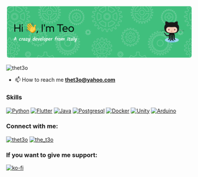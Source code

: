 <div align="center"> <img src="https://github.com/thet3o/thet3o/blob/a3b4d39a66bf482d61ef93d59bb30bf71258df95/github-profile-header.png"> </div>

<p align="left"> <img src="https://komarev.com/ghpvc/?username=thet3o&label=Profile%20views&color=0e75b6&style=flat" alt="thet3o" /> </p>

- 📫 How to reach me **thet3o@yahoo.com**

<h3 align="left">Skills</h3>
<p align="left">
<a href="https://python.org/" target="blank"><img align="center" src="https://cdn.jsdelivr.net/gh/devicons/devicon/icons/python/python-original.svg" alt="Python" height="50" width="40" /></a>
<a href="https://flutter.dev/" target="blank"><img align="center" src="https://cdn.jsdelivr.net/gh/devicons/devicon/icons/flutter/flutter-original.svg" alt="Flutter" height="30" width="40" /></a>
<a href="" target="blank"><img align="center" src="https://cdn.jsdelivr.net/gh/devicons/devicon/icons/java/java-original.svg" alt="Java" height="40" width="50" /></a>
<a href="https://www.postgresql.org/" target="blank"><img align="center" src="https://cdn.jsdelivr.net/gh/devicons/devicon/icons/postgresql/postgresql-original.svg" alt="Postgresql" height="40" width="50" /></a>
<a href="https://www.docker.com/" target="blank"><img align="center" src="https://cdn.jsdelivr.net/gh/devicons/devicon/icons/docker/docker-original.svg" alt="Docker" height="80" width="50" /></a>
<a href="https://www.unity.com/" target="blank"><img align="center" src="https://cdn.jsdelivr.net/gh/devicons/devicon/icons/unity/unity-original.svg" alt="Unity" height="80" width="50" /></a>
<a href="https://www.arduino.cc/" target="blank"><img align="center" src="https://cdn.jsdelivr.net/gh/devicons/devicon/icons/arduino/arduino-original.svg" alt="Arduino" height="80" width="50" /></a>
</p>

<h3 align="left">Connect with me:</h3>
<p align="left">
<a href="https://dev.to/thet3o" target="blank"><img align="center" src="https://cdn.jsdelivr.net/npm/simple-icons@3.0.1/icons/dev-dot-to.svg" alt="thet3o" height="30" width="40" /></a>
<a href="https://instagram.com/the_t3o" target="blank"><img align="center" src="https://raw.githubusercontent.com/rahuldkjain/github-profile-readme-generator/master/src/images/icons/Social/instagram.svg" alt="the_t3o" height="30" width="40" /></a>
</p>

<h3 align="left">If you want to give me support:</h3>

[![ko-fi](https://ko-fi.com/img/githubbutton_sm.svg)](https://ko-fi.com/I3I7789IR)
